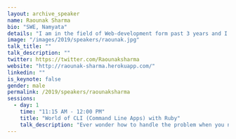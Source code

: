 ```yaml
---
layout: archive_speaker
name: Raounak Sharma
bio: "SWE, Namyata"
details: "I am in the field of Web-development form past 3 years and I am loving it. Currently, I am a pursuing my undergraduation in Computer Science and working as a software developer in a company(Namyata). I provide services in Web-development and DevOps. When I am not coding you will probably find me on a football field."
image: "/images/2019/speakers/raounak.jpg"
talk_title: ""
talk_description: ""
twitter: https://twitter.com/Raounaksharma
website: "http://raounak-sharma.herokuapp.com/"
linkedin: ""
is_keynote: false
gender: male
permalink: /2019/speakers/raounaksharma
sessions:
  - day: 1
    time: "11:15 AM - 12:00 PM"
    title: "World of CLI (Command Line Apps) with Ruby"
    talk_description: "Ever wonder how to handle the problem when you need to build a small solution as an add-on to a big project in a short time. Want to see how CLI apps can serve us in this situation? How CLI apps can increase your width of solving engineering problems."
---
```

